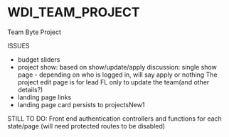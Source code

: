 # WDI_TEAM_PROJECT
Team Byte Project

ISSUES
- budget sliders
- project show: based on show/update/apply discussion:
single show page - depending on who is logged in, will say apply or nothing
The project edit page is for lead FL only to update the team(and other details?)
- landing page links
- landing page card persists to projectsNew1

STILL TO DO:
Front end authentication
controllers and functions for each state/page (will need protected routes to be disabled)
